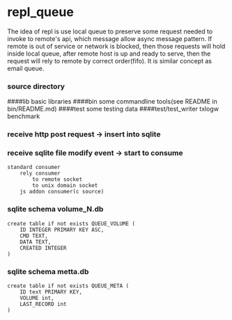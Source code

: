 repl_queue
==========
The idea of repl is use local queue to preserve some request needed to 
invoke to remote's api, which message allow async message pattern.
If remote is out of service or network is blocked,
then those requests will hold inside
local queue, after remote host is up and ready to serve, then the 
request will rely to remote by correct order(fifo).
It is similar concept as email queue.

### source directory
####lib basic libraries
####bin some commandline tools(see README in bin/README.md)
####test some testing data
####test/test_writer txlogw benchmark
### receive http post request -> insert into sqlite
### receive sqlite file modify event -> start to consume 
    standard consumer 
        rely consumer 
            to remote socket
            to unix domain socket
        js addon consumer(c source) 

### sqlite schema volume_N.db
    create table if not exists QUEUE_VOLUME (
        ID INTEGER PRIMARY KEY ASC,
        CMD TEXT,
        DATA TEXT,
        CREATED INTEGER
    )

### sqlite schema metta.db
    create table if not exists QUEUE_META (
        ID text PRIMARY KEY,
        VOLUME int,
        LAST_RECORD int
    )

